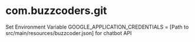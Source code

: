# com.buzzcoders.git

Set Environment Variable GOOGLE_APPLICATION_CREDENTIALS = [Path to src/main/resources/buzzcoder.json] for chatbot API
